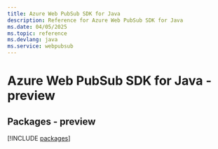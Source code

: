 ```yaml
---
title: Azure Web PubSub SDK for Java
description: Reference for Azure Web PubSub SDK for Java
ms.date: 04/05/2025
ms.topic: reference
ms.devlang: java
ms.service: webpubsub
---
```

# Azure Web PubSub SDK for Java - preview
## Packages - preview
[!INCLUDE [packages](web-pubsub-index.md)]